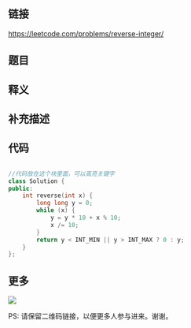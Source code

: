 ## 链接


https://leetcode.com/problems/reverse-integer/


## 题目





## 释义






## 补充描述






## 代码






```c++

//代码放在这个块里面，可以高亮关键字
class Solution {
public:
    int reverse(int x) {
        long long y = 0;
        while (x) {
            y = y * 10 + x % 10;
            x /= 10;
        }
        return y < INT_MIN || y > INT_MAX ? 0 : y;
    }
};


```



## 更多

![](https://github.com/githubwoniu/learnprogram/blob/master/image/erweima.png)

PS: 请保留二维码链接，以便更多人参与进来。谢谢。
